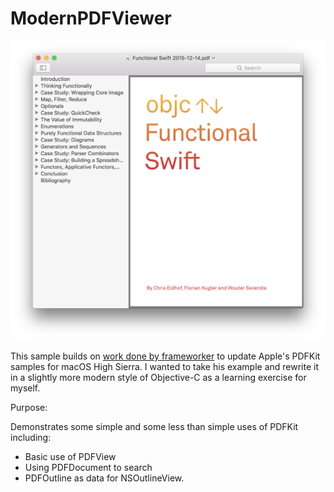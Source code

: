 # ModernPDFViewer

![A screenshot of ModernPDFViewer](https://raw.githubusercontent.com/rhysforyou/ModernPDFViewer/master/Screenshot.png)

This sample builds on [work done by frameworker](https://frameworker.wordpress.com/2018/07/27/pdfkit-the-lost-samples/) to update Apple's PDFKit samples for macOS High Sierra. I wanted to take his example and rewrite it in a slightly more modern style of Objective-C as a learning exercise for myself.

Purpose:

Demonstrates some simple and some less than simple uses of PDFKit including:

- Basic use of PDFView
- Using PDFDocument to search
- PDFOutline as data for NSOutlineView.
